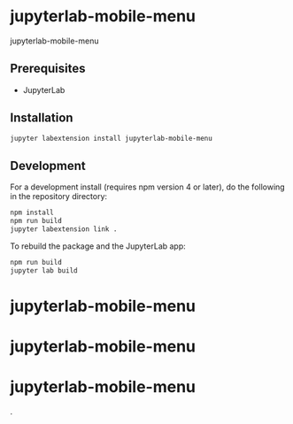 # jupyterlab-mobile-menu

jupyterlab-mobile-menu


## Prerequisites

* JupyterLab

## Installation

```bash
jupyter labextension install jupyterlab-mobile-menu
```

## Development

For a development install (requires npm version 4 or later), do the following in the repository directory:

```bash
npm install
npm run build
jupyter labextension link .
```

To rebuild the package and the JupyterLab app:

```bash
npm run build
jupyter lab build
```

# jupyterlab-mobile-menu
# jupyterlab-mobile-menu
# jupyterlab-mobile-menu
.
